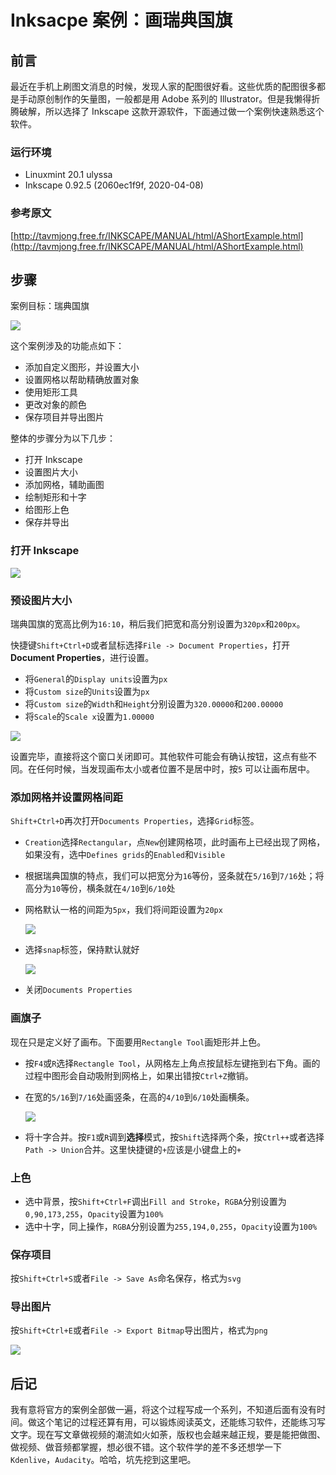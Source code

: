 # Inksacpe 案例：画瑞典国旗

## 前言

最近在手机上刷图文消息的时候，发现人家的配图很好看。这些优质的配图很多都是手动原创制作的矢量图，一般都是用 Adobe 系列的 Illustrator。但是我懒得折腾破解，所以选择了 Inkscape 这款开源软件，下面通过做一个案例快速熟悉这个软件。

### 运行环境

- Linuxmint 20.1 ulyssa
- Inkscape 0.92.5 (2060ec1f9f, 2020-04-08)

### 参考原文

[http://tavmjong.free.fr/INKSCAPE/MANUAL/html/AShortExample.html](http://tavmjong.free.fr/INKSCAPE/MANUAL/html/AShortExample.html)

## 步骤

案例目标：瑞典国旗

![](./files/img/flag.png)

这个案例涉及的功能点如下：

- 添加自定义图形，并设置大小
- 设置网格以帮助精确放置对象
- 使用矩形工具
- 更改对象的颜色
- 保存项目并导出图片 

整体的步骤分为以下几步：

- 打开 Inkscape
- 设置图片大小
- 添加网格，辅助画图
- 绘制矩形和十字
- 给图形上色
- 保存并导出

### 打开 Inkscape

![](./files/img/inkscape_main_window.png)

### 预设图片大小

瑞典国旗的宽高比例为`16:10`，稍后我们把宽和高分别设置为`320px`和`200px`。

快捷键`Shift+Ctrl+D`或者鼠标选择`File -> Document Properties`，打开**Document Properties**，进行设置。

- 将`General`的`Display units`设置为`px`
- 将`Custom size`的`Units`设置为`px`
- 将`Custom size`的`Width`和`Height`分别设置为`320.00000`和`200.00000`
- 将`Scale`的`Scale x`设置为`1.00000`

![](./files/img/doc_pro.png)

设置完毕，直接将这个窗口关闭即可。其他软件可能会有确认按钮，这点有些不同。在任何时候，当发现画布太小或者位置不是居中时，按`5` 可以让画布居中。

### 添加网格并设置网格间距

`Shift+Ctrl+D`再次打开`Documents Properties`，选择`Grid`标签。

- `Creation`选择`Rectangular`，点`New`创建网格项，此时画布上已经出现了网格，如果没有，选中`Defines grids`的`Enabled`和`Visible`

- 根据瑞典国旗的特点，我们可以把宽分为`16`等份，竖条就在`5/16`到`7/16`处；将高分为`10`等份，横条就在`4/10`到`6/10`处

- 网格默认一格的间距为`5px`，我们将间距设置为`20px`

  ![](./files/img/grid.png)

- 选择`snap`标签，保持默认就好

  ![](./files/img/snap.png)

- 关闭`Documents Properties`

### 画旗子

现在只是定义好了画布。下面要用`Rectangle Tool`画矩形并上色。

- 按`F4`或`R`选择`Rectangle Tool`，从网格左上角点按鼠标左键拖到右下角。画的过程中图形会自动吸附到网格上，如果出错按`Ctrl+Z`撤销。

- 在宽的`5/16`到`7/16`处画竖条，在高的`4/10`到`6/10`处画横条。

  ![](./files/img/blue.png)

- 将十字合并。按`F1`或`R`调到**选择**模式，按`Shift`选择两个条，按`Ctrl++`或者选择`Path -> Union`合并。这里快捷键的`+`应该是小键盘上的`+`

### 上色

- 选中背景，按`Shift+Ctrl+F`调出`Fill and Stroke`，`RGBA`分别设置为`0,90,173,255`，`Opacity`设置为`100%`
- 选中十字，同上操作，`RGBA`分别设置为`255,194,0,255`，`Opacity`设置为`100%`

### 保存项目

按`Shift+Ctrl+S`或者`File -> Save As`命名保存，格式为`svg`

### 导出图片

按`Shift+Ctrl+E`或者`File -> Export Bitmap`导出图片，格式为`png`

![](./files/img/export.png)

## 后记

我有意将官方的案例全部做一遍，将这个过程写成一个系列，不知道后面有没有时间。做这个笔记的过程还算有用，可以锻炼阅读英文，还能练习软件，还能练习写文字。现在写文章做视频的潮流如火如荼，版权也会越来越正规，要是能把做图、做视频、做音频都掌握，想必很不错。这个软件学的差不多还想学一下 `Kdenlive`，`Audacity`。哈哈，坑先挖到这里吧。